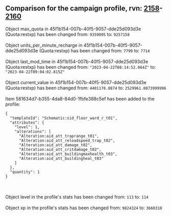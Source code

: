 ## Comparison for the campaign profile, rvn: [2158](https://github.com/PRO100KatYT/FortniteProfileRevisions/tree/main/profiles/campaign/2158%20campaign.json)-[2160](https://github.com/PRO100KatYT/FortniteProfileRevisions/tree/main/profiles/campaign/2160%20campaign.json)

Object max_quota in 45f1b154-007b-40f5-9057-dde25d093d3e (Quota:restxp) has been changed from: `9359095` to: `9257158`
<br><br>
Object units_per_minute_recharge in 45f1b154-007b-40f5-9057-dde25d093d3e (Quota:restxp) has been changed from: `7799` to: `7714`
<br><br>
Object last_mod_time in 45f1b154-007b-40f5-9057-dde25d093d3e (Quota:restxp) has been changed from: `"2023-04-22T08:14:52.064Z"` to: `"2023-04-22T09:04:02.815Z"`
<br><br>
Object current_value in 45f1b154-007b-40f5-9057-dde25d093d3e (Quota:restxp) has been changed from: `4401178.0874` to: `2529961.0873999996`
<br><br>
Item 581634d7-b355-4da8-84d0-1fbfe388c5ef has been added to the profile:

```
{
  "templateId": "Schematic:sid_floor_ward_r_t01",
  "attributes": {
    "level": 1,
    "alterations": [
      "Alteration:aid_att_traprange_t01",
      "Alteration:aid_att_reloadspeed_trap_t02",
      "Alteration:aid_att_damage_t02",
      "Alteration:aid_att_critdamage_t02",
      "Alteration:aid_att_buildingmaxhealth_t03",
      "Alteration:aid_att_buildingheal_t03"
    ]
  },
  "quantity": 1
}
```

<br><br>
Object level in the profile's stats has been changed from: `113` to: `114`
<br><br>
Object xp in the profile's stats has been changed from: `9824324` to: `3660318`
<br><br>
